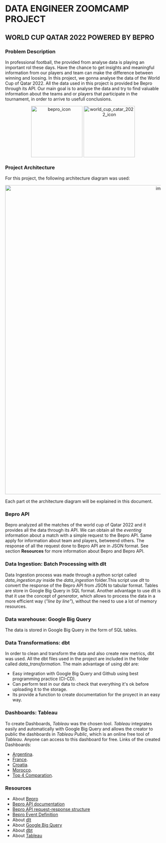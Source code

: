 # DATA ENGINEER ZOOMCAMP PROJECT

## WORLD CUP QATAR 2022 POWERED BY BEPRO

### Problem Description

In professional football, the provided from analyse data is playing an important rol these days. Have the chance to get insights and meaningful information from our players and team can make the difference between winning and loosing.
In this project, we gonna analyse the data of the World Cup of Qatar 2022. All the data used in this project is provided be Bepro through its API.
Our main goal is to analyse the data and try to find valuable information about the teams and or players that participate in the tournament, in order to arrive to usefull conclusions.

<p align="center">
  <img align="center" width="166"  alt="bepro_icon" src="https://github.com/mroubaud/de_zoomcamp_project/assets/91369962/8d0fd9dc-aad1-4112-a4f5-328648503df3">
  <img align="center" width="166"  alt="world_cup_catar_2022_icon" src="https://github.com/mroubaud/de_zoomcamp_project/assets/91369962/1e8cbacb-a8c6-4e37-a9c0-0c11d26046f2">
</p>

### Project Architecture

For this project, the following architecture diagram was used:

<p align="center">
  <img width="1000" alt="image" src="https://github.com/mroubaud/de_zoomcamp_project/assets/91369962/e7ab4abd-e253-4534-9170-3d07232046a5">
</p>

Each part ot the architecture diagram will be explained in this document.

### Bepro API

Bepro analyzed all the matches of the world cup of Qatar 2022 and it provides all the data through its API. We can obtain all the _eventing_ information about a match with a simple request to the Bepro API. Same apply for information about team and players, betweend others. The response of all the request done to Bepro API are in JSON format. See section **Resources** for more information about Bepro and Bepro API.

### Data Ingestion: Batch Processing with dlt

Data Ingestion process was made through a python script called _data_ingestion.py_ inside the _data_ingestion_ folder.This script use _dlt_ to convert the response of the Bepro API from JSON to tabular format. Tables are store in Google Big Query in SQL format. Another advantage to use dlt is that it use the concept of _generator_, which allows to process the data in a more efficient way (_"line by line"_), without the need to use a lot of memory resources.

### Data warehouse: Google Big Query

The data is stored in Google Big Query in the form of SQL tables.

### Data Transformations: dbt

In order to clean and transform the data and also create new metrics, dbt was used. All the dbt files used in the project are included in the folder called _data_transformation_. The main advantage of using _dbt_ are:

- Easy integration with Google Big Query and Github using best programming practice (CI-CD).
- Can perform test in our data to check that everything it's ok before uploading it to the storage.
- Its provide a function to create documentation for the proyect in an easy way.

### Dashboards: Tableau

To create Dashboards, _Tableau_ was the chosen tool. _Tableau_ integrates easily and automatically with Google Big Query and allows the creator to public the dashboards in _Tableau Public_, which is an online free tool of _Tableau_. Anyone can access to this dashboard for free. Links of the created Dashboards: 
  - [Argentina](https://public.tableau.com/app/profile/matias.gonzalo.roubaud.lazo/viz/de_zoomcamp_final_project/Argentina).
  - [France](https://public.tableau.com/app/profile/matias.gonzalo.roubaud.lazo/viz/de_zoomcamp_final_project_france/France?publish=yes).
  - [Croatia](https://public.tableau.com/app/profile/matias.gonzalo.roubaud.lazo/viz/de_zoomcamp_final_project_croatia/Croatia?publish=yes).
  - [Morocco](https://public.tableau.com/app/profile/matias.gonzalo.roubaud.lazo/viz/de_zoomcamp_final_project_morocco/Morocco?publish=yes).
  - [Top 4 Comparation](https://public.tableau.com/app/profile/matias.gonzalo.roubaud.lazo/viz/de_zoomcamp_final_project_top4_comparation/Teamcomparation?publish=yes).
### Resources

- About [Bepro](https://space.bepro11.com/)
- [Bepro API documentation](https://bepro.notion.site/Bepro-Data-API-Guidebook-32f413691e8546f587a98c59d8b426e3])
- [Bepro API request-response structure](https://staging.data-api.bepro11.com/schema/redoc/)
- [Bepro Event Definition](https://www.notion.so/bepro/Bepro-Event-Definitions-Archived-4eea4fc9538e485ca02842e88f81072c)
- About [dlt](https://dlthub.com/docs/intro)
- About [Google Big Query](https://cloud.google.com/bigquery/docs)
- About [dbt](https://docs.getdbt.com/docs/introduction)
- About [Tableau](https://www.tableau.com/)
